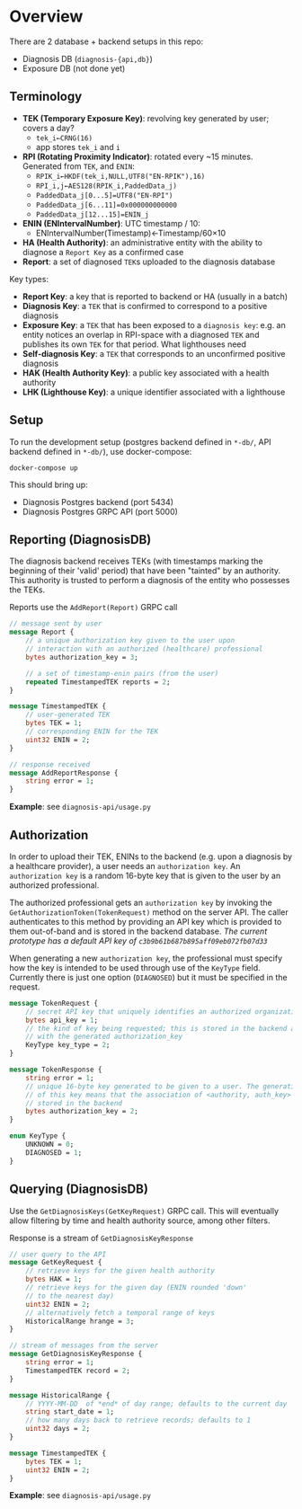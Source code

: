 # Overview

There are 2 database + backend setups in this repo:
- Diagnosis DB (`diagnosis-{api,db}`)
- Exposure DB (not done yet)

## Terminology

- **TEK (Temporary Exposure Key)**: revolving key generated by user; covers a day?
    - `tek_i←CRNG(16)`
    - app stores `tek_i` and `i`
- **RPI (Rotating Proximity Indicator)**: rotated every ~15 minutes. Generated from `TEK`, and `ENIN`:
    - `RPIK_i←HKDF(tek_i,NULL,UTF8("EN-RPIK"),16)`
    - `RPI_i,j←AES128(RPIK_i,PaddedData_j)`
    - `PaddedData_j[0...5]=UTF8("EN-RPI")`
    - `PaddedData_j[6...11]=0x000000000000`
    - `PaddedData_j[12...15]=ENIN_j`
- **ENIN (ENIntervalNumber)**: UTC timestamp / 10:
    - ENIntervalNumber(Timestamp)←Timestamp/60×10
- **HA (Health Authority)**: an administrative entity with the ability to diagnose a `Report Key` as a confirmed case
- **Report**: a set of diagnosed `TEK`s uploaded to the diagnosis database

Key types:
- **Report Key**: a key that is reported to backend or HA (usually in a batch)
- **Diagnosis Key**: a `TEK` that is confirmed to correspond to a positive diagnosis
- **Exposure Key**: a `TEK` that has been exposed to a `diagnosis key`: e.g. an entity notices an overlap in RPI-space with a diagnosed `TEK` and publishes its own `TEK` for that period. What lighthouses need
- **Self-diagnosis Key**: a `TEK` that corresponds to an unconfirmed positive diagnosis
- **HAK (Health Authority Key)**: a public key associated with a health authority
- **LHK (Lighthouse Key)**: a unique identifier associated with a lighthouse


## Setup

To run the development setup (postgres backend defined in `*-db/`, API backend defined in `*-db/`), use docker-compose:

```
docker-compose up
```

This should bring up:
- Diagnosis Postgres backend (port 5434)
- Diagnosis Postgres GRPC API (port 5000)

## Reporting (DiagnosisDB)

The diagnosis backend receives TEKs (with timestamps marking the beginning of their 'valid' period) that have been "tainted" by an authority. This authority is trusted to perform a diagnosis of the entity who possesses the TEKs.

Reports use the `AddReport(Report)` GRPC call

```protobuf
// message sent by user
message Report {
    // a unique authorization key given to the user upon
    // interaction with an authorized (healthcare) professional
    bytes authorization_key = 3;

    // a set of timestamp-enin pairs (from the user)
    repeated TimestampedTEK reports = 2;
}

message TimestampedTEK {
    // user-generated TEK
    bytes TEK = 1;
    // corresponding ENIN for the TEK
    uint32 ENIN = 2;
}

// response received
message AddReportResponse {
    string error = 1;
}
```

**Example**: see `diagnosis-api/usage.py`

## Authorization

In order to upload their TEK, ENINs to the backend (e.g. upon a diagnosis by a healthcare provider), a user needs an `authorization key`. An `authorization key` is a random 16-byte key that is given to the user by an authorized professional.

The authorized professional gets an `authorization key` by invoking the `GetAuthorizationToken(TokenRequest)` method on the server API. The caller authenticates to this method by providing an API key which is provided to them out-of-band and is stored in the backend database. *The current prototype has a default API key of `c3b9b61b687b895aff09eb072fb07d33`*

When generating a new `authorization key`, the professional must specify how the key is intended to be used through use of the `KeyType` field. Currently there is just one option (`DIAGNOSED`) but it must be specified in the request.

```protobuf
message TokenRequest {
    // secret API key that uniquely identifies an authorized organization
    bytes api_key = 1;
    // the kind of key being requested; this is stored in the backend along
    // with the generated authorization_key
    KeyType key_type = 2;
}

message TokenResponse {
    string error = 1;
    // unique 16-byte key generated to be given to a user. The generation
    // of this key means that the association of <authority, auth_key> is
    // stored in the backend
    bytes authorization_key = 2;
}

enum KeyType {
    UNKNOWN = 0;
    DIAGNOSED = 1;
}
```

## Querying (DiagnosisDB)

Use the `GetDiagnosisKeys(GetKeyRequest)` GRPC call. This will eventually allow filtering by time and health authority source, among other filters.

Response is a stream of `GetDiagnosisKeyResponse`

```protobuf
// user query to the API
message GetKeyRequest {
    // retrieve keys for the given health authority
    bytes HAK = 1;
    // retrieve keys for the given day (ENIN rounded 'down'
    // to the nearest day)
    uint32 ENIN = 2;
    // alternatively fetch a temporal range of keys
    HistoricalRange hrange = 3;
}

// stream of messages from the server
message GetDiagnosisKeyResponse {
    string error = 1;
    TimestampedTEK record = 2;
}

message HistoricalRange {
    // YYYY-MM-DD  of *end* of day range; defaults to the current day
    string start_date = 1;
    // how many days back to retrieve records; defaults to 1
    uint32 days = 2;
}

message TimestampedTEK {
    bytes TEK = 1;
    uint32 ENIN = 2;
}
```

**Example**: see `diagnosis-api/usage.py`
